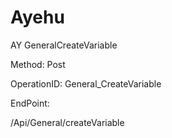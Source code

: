 #     Ayehu


AY GeneralCreateVariable

Method: Post

OperationID: General_CreateVariable

EndPoint:

/Api/General/createVariable
